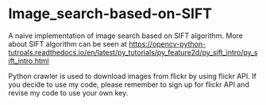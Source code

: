 # Image_search-based-on-SIFT

A naive implementation of image search based on SIFT algorithm. More about SIFT algorithm can be seen at 
https://opencv-python-tutroals.readthedocs.io/en/latest/py_tutorials/py_feature2d/py_sift_intro/py_sift_intro.html 

Python crawler is used to download images from flickr by using flickr API. If you decide to use my code, please remember to sign up for flickr API and revise my code to use your own key.

